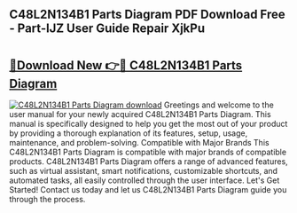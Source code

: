 ## C48L2N134B1 Parts Diagram PDF Download Free - Part-lJZ User Guide Repair XjkPu

# <h2><a href="http://dfrisjn.blite.top/?on=C48L2N134B1+Parts+Diagram">🔗Download New 👉🔴 C48L2N134B1 Parts Diagram</a></h2>

[![C48L2N134B1 Parts Diagram download](https://i.imgur.com/lujVjoI.png)](http://dfrisjn.blite.top/?on=C48L2N134B1+Parts+Diagram)
Greetings and welcome to the user manual for your newly acquired C48L2N134B1 Parts Diagram. This manual is specifically designed to help you get the most out of your product by providing a thorough explanation of its features, setup, usage, maintenance, and problem-solving. Compatible with Major Brands This C48L2N134B1 Parts Diagram is compatible with major brands of compatible products. C48L2N134B1 Parts Diagram offers a range of advanced features, such as virtual assistant, smart notifications, customizable shortcuts, and automated tasks, all easily controlled through the user interface. Let's Get Started! Contact us today and let us C48L2N134B1 Parts Diagram guide you through the process.

